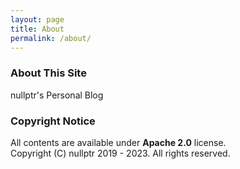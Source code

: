 ```yaml
---
layout: page
title: About
permalink: /about/
---
```


### About This Site
nullptr's Personal Blog

### Copyright Notice
All contents are available under **Apache 2.0** license.\
Copyright (C) nullptr 2019 - 2023. All rights reserved.
